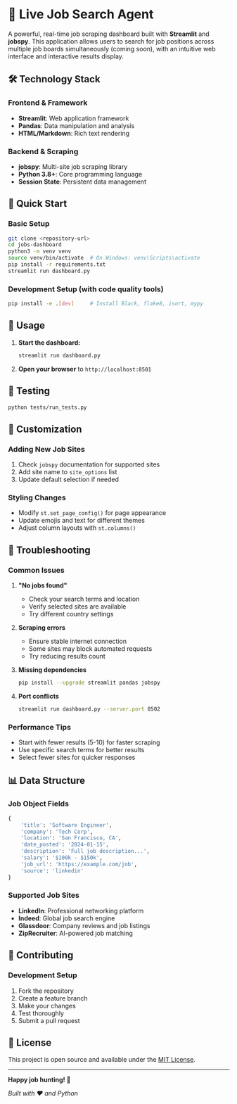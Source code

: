 # 🤖 Live Job Search Agent

A powerful, real-time job scraping dashboard built with **Streamlit** and **jobspy**. This application allows users to search for job positions across multiple job boards simultaneously (coming soon), with an intuitive web interface and interactive results display.

## 🛠️ Technology Stack

### **Frontend & Framework**
- **Streamlit**: Web application framework
- **Pandas**: Data manipulation and analysis
- **HTML/Markdown**: Rich text rendering

### **Backend & Scraping**
- **jobspy**: Multi-site job scraping library
- **Python 3.8+**: Core programming language
- **Session State**: Persistent data management

## 🚀 Quick Start

### **Basic Setup**
```bash
git clone <repository-url>
cd jobs-dashboard
python3 -m venv venv
source venv/bin/activate  # On Windows: venv\Scripts\activate
pip install -r requirements.txt
streamlit run dashboard.py
```

### **Development Setup** (with code quality tools)
```bash
pip install -e .[dev]     # Install Black, flake8, isort, mypy
```

## 🎯 Usage

1. **Start the dashboard:**
   ```bash
   streamlit run dashboard.py
   ```

2. **Open your browser** to `http://localhost:8501`

## 🧪 Testing

```bash
python tests/run_tests.py
```

## 🔧 Customization

### **Adding New Job Sites**
1. Check `jobspy` documentation for supported sites
2. Add site name to `site_options` list
3. Update default selection if needed

### **Styling Changes**
- Modify `st.set_page_config()` for page appearance
- Update emojis and text for different themes
- Adjust column layouts with `st.columns()`

## 🚨 Troubleshooting

### **Common Issues**

1. **"No jobs found"**
   - Check your search terms and location
   - Verify selected sites are available
   - Try different country settings

2. **Scraping errors**
   - Ensure stable internet connection
   - Some sites may block automated requests
   - Try reducing results count

3. **Missing dependencies**
   ```bash
   pip install --upgrade streamlit pandas jobspy
   ```

4. **Port conflicts**
   ```bash
   streamlit run dashboard.py --server.port 8502
   ```

### **Performance Tips**
- Start with fewer results (5-10) for faster scraping
- Use specific search terms for better results
- Select fewer sites for quicker responses

## 📊 Data Structure

### **Job Object Fields**
```python
{
    'title': 'Software Engineer',
    'company': 'Tech Corp',
    'location': 'San Francisco, CA',
    'date_posted': '2024-01-15',
    'description': 'Full job description...',
    'salary': '$100k - $150k',
    'job_url': 'https://example.com/job',
    'source': 'linkedin'
}
```

### **Supported Job Sites**
- **LinkedIn**: Professional networking platform
- **Indeed**: Global job search engine
- **Glassdoor**: Company reviews and job listings
- **ZipRecruiter**: AI-powered job matching

## 🤝 Contributing

### **Development Setup**
1. Fork the repository
2. Create a feature branch
3. Make your changes
4. Test thoroughly
5. Submit a pull request


## 📝 License

This project is open source and available under the [MIT License](LICENSE).

---

**Happy job hunting! 🎯**

*Built with ❤️ and Python*
